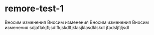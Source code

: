 # remore-test-1
Вносим изменения
Вносим изменения
Вносим изменения
Вносим изменения
sdjaflakjfljsdlfkjskdlfjklasjklasdklskdl
jfadsljfjljsdl
